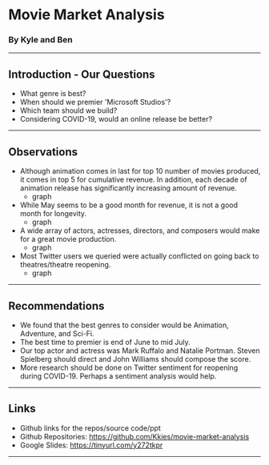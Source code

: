 # Movie Market Analysis 
  ### By Kyle and Ben 
---

## Introduction - Our Questions 
- What genre is best? 
- When should we premier 'Microsoft Studios'? 
- Which team should we build? 
- Considering COVID-19, would an online release be better?
---

## Observations
- Although animation comes in last for top 10 number of movies produced, it comes in top 5 for cumulative revenue. In addition, each decade of animation release has significantly   increasing amount of revenue.
  - graph
- While May seems to be a good month for revenue, it is not a good month for longevity. 
  - graph
- A wide array of actors, actresses, directors, and composers would make for a great movie production.
  - graph
- Most Twitter users we queried were actually conflicted on going back to theatres/theatre reopening.
  - graph
---

## Recommendations
- We found that the best genres to consider would be Animation, Adventure, and Sci-Fi.
- The best time to premier is end of June to mid July.
- Our top actor and actress was Mark Ruffalo and Natalie Portman. Steven Spielberg should direct and John Williams should compose the score.
- More research should be done on Twitter sentiment for reopening during COVID-19. Perhaps a sentiment analysis would help. 
---

## Links 
- Github links for the repos/source code/ppt  
- Github Repositories:  https://github.com/Kkies/movie-market-analysis
- Google Slides:  https://tinyurl.com/y272tkpr

---

